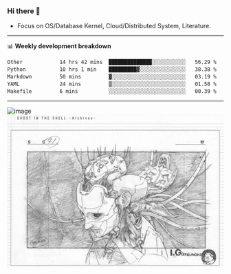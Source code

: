 ### Hi there 👋
<!-- * Daily Meditation via Leetcode/Competitive-Programming. -->
* Focus on OS/Database Kernel, Cloud/Distributed System, Literature.

-------

📊 **Weekly development breakdown**
<!--START_SECTION:waka-->

```txt
Other            14 hrs 42 mins  ██████████████░░░░░░░░░░░   56.29 %
Python           10 hrs 1 min    █████████▓░░░░░░░░░░░░░░░   38.38 %
Markdown         50 mins         ▓░░░░░░░░░░░░░░░░░░░░░░░░   03.19 %
YAML             24 mins         ▒░░░░░░░░░░░░░░░░░░░░░░░░   01.58 %
Makefile         6 mins          ░░░░░░░░░░░░░░░░░░░░░░░░░   00.39 %
```

<!--END_SECTION:waka-->

-------

<!-- [![Leetcode Stats](https://leetcard.jacoblin.cool/hzhang413?font=Fira+Mono)](https://leetcode.com/fxrc) -->
![image](./cyberpunk-ghost-in-the-shell.gif)
![image](./gis-archive.png)
